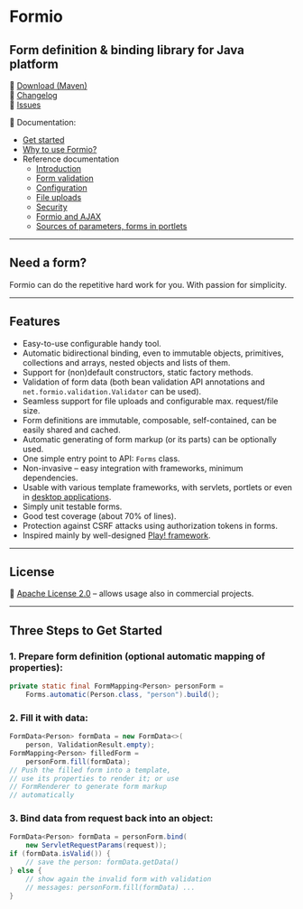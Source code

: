 # Formio

## Form definition & binding library for Java platform

📎 [Download (Maven)](http://search.maven.org/#search%7Cga%7C1%7Cnet.formio)  
📎 [Changelog](https://github.com/beranradek/formio/blob/master/changelog.txt)  
📎 [Issues](https://github.com/beranradek/formio/issues)  

📎 Documentation:
  * [Get started](get-started.md)
  * [Why to use Formio?](formio-why-use.md)
  * Reference documentation
    * [Introduction](introduction.md)
    * [Form validation](form-validation.md)
    * [Configuration](config.md)
    * [File uploads](file-upload.md)
    * [Security](security.md)
    * [Formio and AJAX](ajax.md)
    * [Sources of parameters, forms in portlets](param-sources.md)

---

## Need a form?

Formio can do the repetitive hard work for you. With passion for simplicity.

---

## Features

- Easy-to-use configurable handy tool.
- Automatic bidirectional binding, even to immutable objects, primitives, collections and arrays, nested objects and lists of them.
- Support for (non)default constructors, static factory methods.
- Validation of form data (both bean validation API annotations and `net.formio.validation.Validator` can be used).
- Seamless support for file uploads and configurable max. request/file size.
- Form definitions are immutable, composable, self-contained, can be easily shared and cached.
- Automatic generating of form markup (or its parts) can be optionally used.
- One simple entry point to API: `Forms` class.
- Non-invasive – easy integration with frameworks, minimum dependencies.
- Usable with various template frameworks, with servlets, portlets or even in [desktop applications](https://github.com/beranradek/formio-swing).
- Simply unit testable forms.
- Good test coverage (about 70% of lines).
- Protection against CSRF attacks using authorization tokens in forms.
- Inspired mainly by well-designed [Play! framework](https://www.playframework.com/).

---

## License

📄 [Apache License 2.0](http://www.apache.org/licenses/LICENSE-2.0.html) – allows usage also in commercial projects.

---

## Three Steps to Get Started

### 1. Prepare form definition (optional automatic mapping of properties):

```java
private static final FormMapping<Person> personForm =
    Forms.automatic(Person.class, "person").build();
```

### 2. Fill it with data:

```java
FormData<Person> formData = new FormData<>(
    person, ValidationResult.empty);
FormMapping<Person> filledForm = 
    personForm.fill(formData);
// Push the filled form into a template, 
// use its properties to render it; or use 
// FormRenderer to generate form markup
// automatically
```

### 3. Bind data from request back into an object:

```java
FormData<Person> formData = personForm.bind(
    new ServletRequestParams(request));
if (formData.isValid()) {
    // save the person: formData.getData()
} else {
    // show again the invalid form with validation 
    // messages: personForm.fill(formData) ...
}
```
